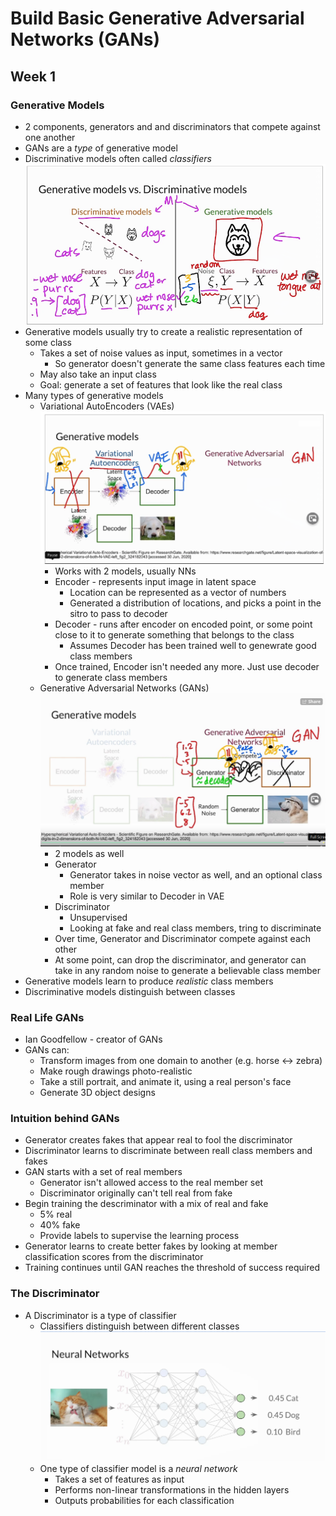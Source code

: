# Build Basic Generative Adversarial Networks (GANs)

## Week 1

### Generative Models
- 2 components, generators and and discriminators that compete against one another
- GANs are a _type_ of generative model
- Discriminative models often called _classifiers_
![Generative vs Discriminative Models](./images/Gen_vs_Discr_models.png)
- Generative models usually try to create a realistic representation of some class
   - Takes a set of noise values as input, sometimes in a vector
      - So generator doesn't generate the same class features each time
   - May also take an input class
   - Goal: generate a set of features that look like the real class
- Many types of generative models
   - Variational AutoEncoders (VAEs)
      ![VAE overview](./images/VAE_overview.png)
       - Works with 2 models, usually NNs
       - Encoder - represents input image in latent space
          - Location can be represented as a vector of numbers
          - Generated a distribution of locations, and picks a point in the sitro to pass to decoder
       - Decoder - runs after encoder on encoded point, or some point close to it to generate
         something that belongs to the class
          - Assumes Decoder has been trained well to genewrate good class members
       - Once trained, Encoder isn't needed any more.  Just use decoder to generate
         class members
   - Generative Adversarial Networks (GANs)
      ![GAN overview](./images/GAN_overview.png)
      - 2 models as well
      - Generator
         - Generator takes in noise vector as well, and an optional class member
         - Role is very similar to Decoder in VAE
      - Discriminator
         - Unsupervised
         - Looking at fake and real class members, tring to discriminate
      - Over time, Generator and Discriminator compete against each other
      - At some point, can drop the discriminator, and generator can take in any random noise 
        to generate a believable class member
- Generative models learn to produce _realistic_ class members
- Discriminative models distinguish between classes

### Real Life GANs
- Ian Goodfellow - creator of GANs
- GANs can:
   - Transform images from one domain to another (e.g. horse <-> zebra)
   - Make rough drawings photo-realistic
   - Take a still portrait, and animate it, using a real person's face
   - Generate 3D object designs


### Intuition behind GANs
- Generator creates fakes that appear real to fool the discriminator
- Discriminator learns to discriminate between reall class members and fakes
- GAN starts with a set of real members
   - Generator isn't allowed access to the real member set
   - Discriminator originally can't tell real from fake
- Begin training the descriminator with a mix of real and fake
   - 5% real
   - 40% fake
   - Provide labels to supervise the learning process
- Generator learns to create better fakes by looking at member classification scores
  from the discriminator
- Training continues until GAN reaches the threshold of success required

### The Discriminator
- A Discriminator is a type of classifier
   - Classifiers distinguish between different classes
   ![Discrimnator NN](./images/Discriminator_NN_overview.png)
   - One type of classifier model is a _neural network_
      - Takes a set of features as input
      - Performs non-linear transformations in the hidden layers
      - Outputs probabilities for each classification









